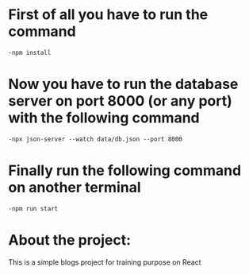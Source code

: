 # First of all you have to run the command 
    -npm install 

# Now you have to run the database server on port 8000 (or any port) with the following command
    -npx json-server --watch data/db.json --port 8000

# Finally run the following command on another terminal
    -npm run start


# About the project:
   This is a simple blogs project for training purpose on React 
